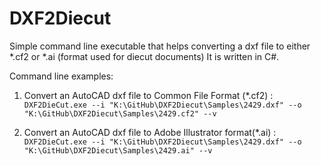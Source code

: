 DXF2Diecut
==========

Simple command line executable that helps converting a dxf file to either *.cf2 or *.ai (format used for diecut documents)
It is written in C#.

Command line examples:

1. Convert an AutoCAD dxf file to Common File Format (*.cf2) :
`DXF2DieCut.exe --i "K:\GitHub\DXF2Diecut\Samples\2429.dxf" --o "K:\GitHub\DXF2Diecut\Samples\2429.cf2" --v`

2. Convert an AutoCAD dxf file to Adobe Illustrator format(*.ai) : 
`DXF2DieCut.exe --i "K:\GitHub\DXF2Diecut\Samples\2429.dxf" --o "K:\GitHub\DXF2Diecut\Samples\2429.ai" --v`
